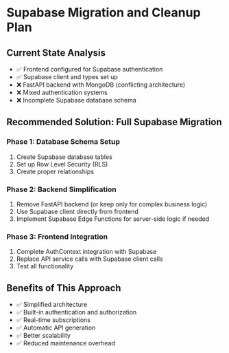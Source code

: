 # Supabase Migration and Cleanup Plan

## Current State Analysis
- ✅ Frontend configured for Supabase authentication
- ✅ Supabase client and types set up
- ❌ FastAPI backend with MongoDB (conflicting architecture)
- ❌ Mixed authentication systems
- ❌ Incomplete Supabase database schema

## Recommended Solution: Full Supabase Migration

### Phase 1: Database Schema Setup
1. Create Supabase database tables
2. Set up Row Level Security (RLS)
3. Create proper relationships

### Phase 2: Backend Simplification
1. Remove FastAPI backend (or keep only for complex business logic)
2. Use Supabase client directly from frontend
3. Implement Supabase Edge Functions for server-side logic if needed

### Phase 3: Frontend Integration
1. Complete AuthContext integration with Supabase
2. Replace API service calls with Supabase client calls
3. Test all functionality

## Benefits of This Approach
- ✅ Simplified architecture
- ✅ Built-in authentication and authorization
- ✅ Real-time subscriptions
- ✅ Automatic API generation
- ✅ Better scalability
- ✅ Reduced maintenance overhead